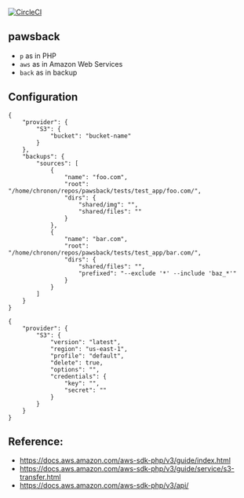 [![CircleCI](https://circleci.com/gh/chronon/pawsback.svg?style=shield&circle-token=133a5b115b9c8fc8a5c454c1e051a60a0af7bf8c)](https://circleci.com/gh/chronon/pawsback)

## pawsback

* `p` as in PHP
* `aws` as in Amazon Web Services
* `back` as in backup

## Configuration

```
{
    "provider": {
        "S3": {
            "bucket": "bucket-name"
        }
    },
    "backups": {
        "sources": [
            {
                "name": "foo.com",
                "root": "/home/chronon/repos/pawsback/tests/test_app/foo.com/",
                "dirs": {
                    "shared/img": "",
                    "shared/files": ""
                }
            },
            {
                "name": "bar.com",
                "root": "/home/chronon/repos/pawsback/tests/test_app/bar.com/",
                "dirs": {
                    "shared/files": "",
                    "prefixed": "--exclude '*' --include 'baz_*'"
                }
            }
        ]
    }
}
```

```
{
    "provider": {
        "S3": {
            "version": "latest",
            "region": "us-east-1",
            "profile": "default",
            "delete": true,
            "options": "",
            "credentials": {
                "key": "",
                "secret": ""
            }
        }
    }
}
```

## Reference:

* https://docs.aws.amazon.com/aws-sdk-php/v3/guide/index.html
* https://docs.aws.amazon.com/aws-sdk-php/v3/guide/service/s3-transfer.html
* https://docs.aws.amazon.com/aws-sdk-php/v3/api/
